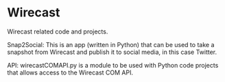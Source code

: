 Wirecast
========

Wirecast related code and projects.

Snap2Social:
This is an app (written in Python) that can be used to take a snapshot from Wirecast and publish it to social media, in this case Twitter.

API:
wirecastCOMAPI.py is a module to be used with Python code projects that allows access to the Wirecast COM API.
